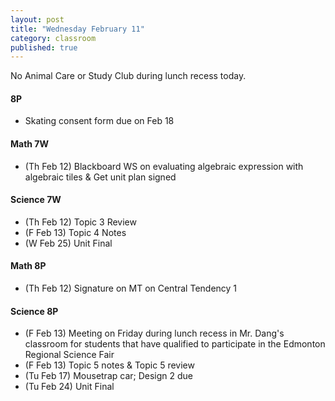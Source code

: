 ```yaml
---
layout: post
title: "Wednesday February 11"
category: classroom
published: true
---
```


<div class="alert alert-danger" role="alert">
<p>No Animal Care or Study Club during lunch recess today.</p>
</div>

#### 8P
* Skating consent form due on Feb 18

#### Math 7W
* (Th Feb 12) Blackboard WS on evaluating algebraic expression with algebraic tiles & Get unit plan signed

#### Science 7W
* (Th Feb 12) Topic 3 Review
* (F Feb 13) Topic 4 Notes
* (W Feb 25) Unit Final

#### Math 8P
* (Th Feb 12) Signature on MT on Central Tendency 1

#### Science 8P
* (F Feb 13) Meeting on Friday during lunch recess in Mr. Dang's classroom for students that have qualified to participate in the Edmonton Regional Science Fair
* (F Feb 13) Topic 5 notes & Topic 5 review
* (Tu Feb 17) Mousetrap car; Design 2 due
* (Tu Feb 24) Unit Final
